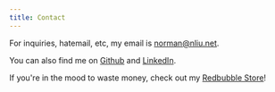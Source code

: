 ```yaml
---
title: Contact
---
```


For inquiries, hatemail, etc, my email is 
<a href="mailto:norman@nliu.net">norman@nliu.net</a>.<br>

You can also find me on [Github][github] and [LinkedIn][lnk].

If you're in the mood to waste money, check out my [Redbubble Store][rbd]!

[github]: https://github.com/dreamsmasher
[rbd]: https://www.redbubble.com/people/dreamsmashers/shop
[lnk]: https://linkedin.com/in/norman-wuwei-liu

